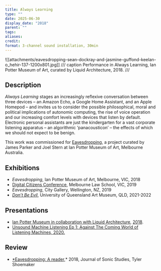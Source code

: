 ```yaml
---
title: Always Learning
type: ""
date: 2025-06-30
display_date: "2018"
parent: ""
tags: 
aliases: 
credit: 
format: 3-channel sound installation, 30min
---
```

![[attachments/eavesdropping-sean-dockray-and-jasmine-guffond-keelan-o_hehir-137-1200x801.jpg]]
/// caption
Performance in Always Learning, Ian Potter Museum of Art, curated by Liquid Architecture, 2018.
///
## Description

*Always Learning* stages an increasingly reflexive conversation between three devices – an Amazon Echo, a Google Home Assistant, and an Apple Homepod – and invites us to consider the possible philo­soph­i­cal, moral and polit­i­cal implications of autonomic computing, the rise of voice operation and our increasing comfort levels with devices that listen by default. Electronic personal assistants are just the kindergarten for a vast corporate listening apparatus – an algorithmic ‘panacousticon’ – the effects of which we should not expect to be benign.

This work was commissioned for [Eavesdropping](https://eavesdropping.exposed/events/alwayslearning), a project curated by James Parker and Joel Stern at Ian Potter Museum of Art, Melbourne Australia.

## Exhibitions

- _Eavesdropping_, Ian Potter Museum of Art, Melbourne, VIC, 2018
- [Digital Citizens Conference](https://law.unimelb.edu.au/centres/iilah/news-and-events/events-2019/machine-listening), Melbourne Law School, VIC, 2019
- _Eavesdropping_, City Gallery, Wellington, NZ, 2019
- [_Don’t Be Evil_](https://art-museum.uq.edu.au/dontbeevil), University of Queensland Art Museum, QLD, 2021-2022

## Presentations

- [Ian Potter Museum in collaboration with Liquid Architecture](https://liquidarchitecture.org.au/events/alwayslearning), [2018](https://liquidarchitecture.org.au/events/alwayslearning).
- [Unsound Machine Listening Ep 1: Against The Coming World of Listening Machines, 2020.](https://www.youtube.com/watch?app=desktop&v=iUbglqQLdrI&t=74s)

## Review

- [*Eavesdropping: A reader,](https://www.researchcatalogue.net/view/558982/1115318)* 2018, Journal of Sonic Studies, Tyler Shoemaker
